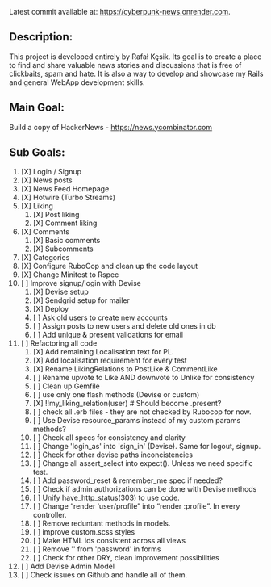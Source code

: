 Latest commit available at: https://cyberpunk-news.onrender.com.

## Description:
This project is developed entirely by Rafał Kęsik. Its goal is to create a place to find and share valuable news stories and discussions that is free of clickbaits, spam and hate. It is also a way to develop and showcase my Rails and general WebApp development skills.

## Main Goal:

Build a copy of HackerNews - https://news.ycombinator.com

## Sub Goals:

1. [X] Login / Signup
2. [X] News posts
3. [X] News Feed Homepage
4. [X] Hotwire (Turbo Streams)
5. [X] Liking
   1) [X] Post liking
   2) [X] Comment liking
6. [X] Comments
   1) [X] Basic comments
   2) [X] Subcomments
7. [X] Categories
8. [X] Configure RuboCop and clean up the code layout
9. [X] Change Minitest to Rspec
10. [ ] Improve signup/login with Devise
      1) [X] Devise setup
      2) [X] Sendgrid setup for mailer
      3) [X] Deploy
      4) [ ] Ask old users to create new accounts
      5) [ ] Assign posts to new users and delete old ones in db
      6) [ ] Add unique & present validations for email
11. [ ] Refactoring all code
      1) [X] Add remaining Localisation text for PL.
      2) [X] Add localisation requirement for every test
      3) [X] Rename LikingRelations to PostLike & CommentLike
      4) [ ] Rename upvote to Like AND downvote to Unlike for consistency
      5) [ ] Clean up Gemfile
      6) [ ] use only one flash methods (Devise or custom)
      7) [X] !!my_liking_relation(user) # Should become .present?
      8) [ ] check all .erb files - they are not checked by Rubocop for now.
      9) [ ] Use Devise resource_params instead of my custom params methods?
      10) [ ] Check all specs for consistency and clarity
      11) [ ] Change 'login_as' into 'sign_in' (Devise). Same for logout, signup.
      12) [ ] Check for other devise paths inconcistencies
      13) [ ] Change all assert_select into expect(). Unless we need specific test.
      14) [ ] Add password_reset & remember_me spec if needed?
      15) [ ] Check if admin authorizations can be done with Devise methods
      16) [ ] Unify have_http_status(303) to use code.
      18) [ ] Change “render ‘user/profile” into “render :profile”. In every controller.
      19) [ ] Remove reduntant methods in models.
      21) [ ] improve custom.scss styles
      22) [ ] Make HTML ids consistent across all views
      23) [ ] Remove '' from 'password' in forms
      24) [ ] Check for other DRY, clean improvement possibilities
12. [ ] Add Devise Admin Model
13. [ ] Check issues on Github and handle all of them.
